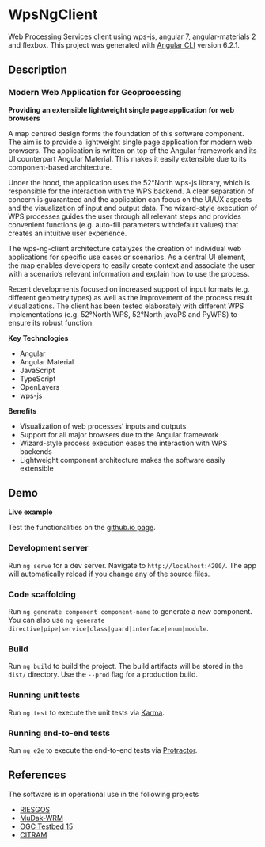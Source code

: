 
# WpsNgClient

Web Processing Services client using wps-js, angular 7, angular-materials 2 and flexbox. This project was generated with [Angular CLI](https://github.com/angular/angular-cli) version 6.2.1.


## Description 

### Modern Web Application for Geoprocessing

**Providing an extensible lightweight single page application for web browsers**

A map centred design forms the foundation of this software component. The aim is to provide a lightweight single page application for modern web browsers. The application is written on top of the Angular framework and its UI counterpart Angular Material. This makes it easily extensible due to its component-based architecture.

Under the hood, the application uses the 52°North wps-js library, which is responsible for the interaction with the WPS backend. A clear separation of concern is guaranteed and the application can focus on the UI/UX aspects and the visualization of input and output data. The wizard-style execution of WPS processes guides the user through all relevant steps and provides convenient functions (e.g. auto-fill parameters withdefault values) that creates an intuitive user experience.

The wps-ng-client architecture catalyzes the creation of individual web applications for specific use cases or scenarios. As a central UI element, the map enables developers to easily create context and associate the user with a scenario’s relevant information and explain how to use the process.

Recent developments focused on increased support of input formats (e.g. different geometry types) as well as the improvement of the process result visualizations. The client has been tested elaborately with different WPS implementations (e.g. 52°North WPS, 52°North javaPS and PyWPS) to ensure its robust function.

**Key Technologies**

- Angular
- Angular Material
- JavaScript
- TypeScript
- OpenLayers
- wps-js

**Benefits**

- Visualization of web processes’ inputs and outputs
- Support for all major browsers due to the Angular framework
- Wizard-style process execution eases the interaction with WPS backends
- Lightweight component architecture makes the software easily extensible


<!-- ## Quick Start

How to install the software, i.e. installation and configuration. If you link to a wiki page for example, please provide a short description and then the link. See conventions below. -->

## Demo

**Live example**

Test the functionalities on the [github.io page](https://52North.github.io/wps-ng-client/).

### Development server

Run `ng serve` for a dev server. Navigate to `http://localhost:4200/`. The app will automatically reload if you change any of the source files.

### Code scaffolding

Run `ng generate component component-name` to generate a new component. You can also use `ng generate directive|pipe|service|class|guard|interface|enum|module`.

### Build

Run `ng build` to build the project. The build artifacts will be stored in the `dist/` directory. Use the `--prod` flag for a production build.

### Running unit tests

Run `ng test` to execute the unit tests via [Karma](https://karma-runner.github.io).

### Running end-to-end tests

Run `ng e2e` to execute the end-to-end tests via [Protractor](http://www.protractortest.org/).


<!--## Changelog -->


## References 
The software is in operational use in the following projects
- [RIESGOS](https://www.riesgos.de/en/)
- [MuDak-WRM](https://www.mudak-wrm.kit.edu/)
- [OGC Testbed 15](https://www.opengeospatial.org/projects/initiatives/testbed15)
- [CITRAM](https://citram.de/)

